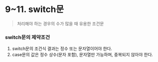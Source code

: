 # 9~11. switch문

> 처리해야 하는 경우의 수가 많을 때 유용한 조건문
> 

### switch문의 제약조건

1. switch문의 조건식 결과는 정수 또는 문자열이어야 한다.
2. case문의 값은 정수 상수(문자 포함), 문자열만 가능하며, 중복되지 않아야 한다.